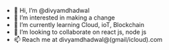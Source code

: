 - 👋 Hi, I’m @divyamdhadwal
- 👀 I’m interested in making a change
- 🌱 I’m currently learning Cloud, ioT, Blockchain
- 💞️ I’m looking to collaborate on react js, node js
- 📫 Reach me at divyamdhadwal@(gmail/icloud).com

<!---
divyamdhadwal/divyamdhadwal is a ✨ special ✨ repository because its `README.md` (this file) appears on your GitHub profile.
You can click the Preview link to take a look at your changes.
--->
